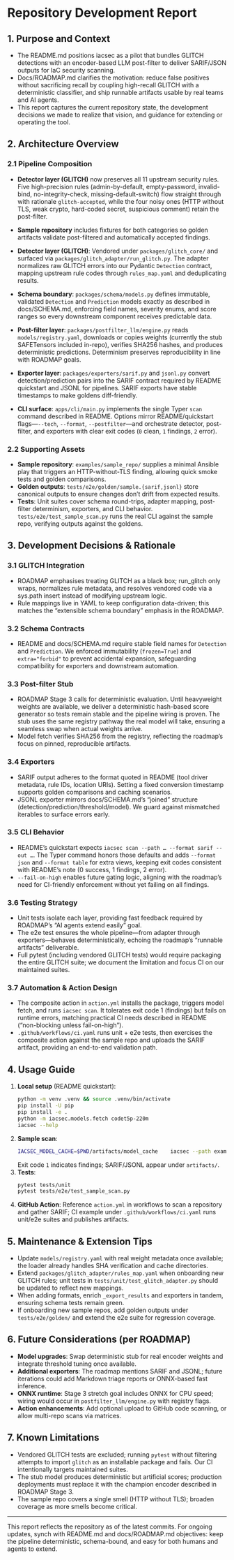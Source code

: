 
# Repository Development Report

## 1. Purpose and Context
- The README.md positions iacsec as a pilot that bundles GLITCH detections with an encoder-based LLM post-filter to deliver SARIF/JSON outputs for IaC security scanning.
- Docs/ROADMAP.md clarifies the motivation: reduce false positives without sacrificing recall by coupling high-recall GLITCH with a deterministic classifier, and ship runnable artifacts usable by real teams and AI agents.
- This report captures the current repository state, the development decisions we made to realize that vision, and guidance for extending or operating the tool.

## 2. Architecture Overview
### 2.1 Pipeline Composition

- **Detector layer (GLITCH)** now preserves all 11 upstream security rules. Five high-precision rules (admin-by-default, empty-password, invalid-bind, no-integrity-check, missing-default-switch) flow straight through with rationale `glitch-accepted`, while the four noisy ones (HTTP without TLS, weak crypto, hard-coded secret, suspicious comment) retain the post-filter.
- **Sample repository** includes fixtures for both categories so golden artifacts validate post-filtered and automatically accepted findings.

- **Detector layer (GLITCH)**: Vendored under `packages/glitch_core/` and surfaced via `packages/glitch_adapter/run_glitch.py`. The adapter normalizes raw GLITCH errors into our Pydantic `Detection` contract, mapping upstream rule codes through `rules_map.yaml` and deduplicating results.
- **Schema boundary**: `packages/schema/models.py` defines immutable, validated `Detection` and `Prediction` models exactly as described in docs/SCHEMA.md, enforcing field names, severity enums, and score ranges so every downstream component receives predictable data.
- **Post-filter layer**: `packages/postfilter_llm/engine.py` reads `models/registry.yaml`, downloads or copies weights (currently the stub SAFETensors included in-repo), verifies SHA256 hashes, and produces deterministic predictions. Determinism preserves reproducibility in line with ROADMAP goals.
- **Exporter layer**: `packages/exporters/sarif.py` and `jsonl.py` convert detection/prediction pairs into the SARIF contract required by README quickstart and JSONL for pipelines. SARIF exports have stable timestamps to make goldens diff-friendly.
- **CLI surface**: `apps/cli/main.py` implements the single Typer `scan` command described in README. Options mirror README/quickstart flags—`--tech`, `--format`, `--postfilter`—and orchestrate detector, post-filter, and exporters with clear exit codes (`0` clean, `1` findings, `2` error).

### 2.2 Supporting Assets
- **Sample repository**: `examples/sample_repo/` supplies a minimal Ansible play that triggers an HTTP-without-TLS finding, allowing quick smoke tests and golden comparisons.
- **Golden outputs**: `tests/e2e/golden/sample.{sarif,jsonl}` store canonical outputs to ensure changes don’t drift from expected results.
- **Tests**: Unit suites cover schema round-trips, adapter mapping, post-filter determinism, exporters, and CLI behavior. `tests/e2e/test_sample_scan.py` runs the real CLI against the sample repo, verifying outputs against the goldens.

## 3. Development Decisions & Rationale
### 3.1 GLITCH Integration
- ROADMAP emphasises treating GLITCH as a black box; run_glitch only wraps, normalizes rule metadata, and resolves vendored code via a sys.path insert instead of modifying upstream logic.
- Rule mappings live in YAML to keep configuration data-driven; this matches the “extensible schema boundary” emphasis in the ROADMAP.

### 3.2 Schema Contracts
- README and docs/SCHEMA.md require stable field names for `Detection` and `Prediction`. We enforced immutability (`frozen=True`) and `extra="forbid"` to prevent accidental expansion, safeguarding compatibility for exporters and downstream automation.

### 3.3 Post-filter Stub
- ROADMAP Stage 3 calls for deterministic evaluation. Until heavyweight weights are available, we deliver a deterministic hash-based score generator so tests remain stable and the pipeline wiring is proven. The stub uses the same registry pathway the real model will take, ensuring a seamless swap when actual weights arrive.
- Model fetch verifies SHA256 from the registry, reflecting the roadmap’s focus on pinned, reproducible artifacts.

### 3.4 Exporters
- SARIF output adheres to the format quoted in README (tool driver metadata, rule IDs, location URIs). Setting a fixed conversion timestamp supports golden comparisons and caching scenarios.
- JSONL exporter mirrors docs/SCHEMA.md’s “joined” structure (detection/prediction/threshold/model). We guard against mismatched iterables to surface errors early.

### 3.5 CLI Behavior
- README’s quickstart expects `iacsec scan --path … --format sarif --out …`. The Typer command honors those defaults and adds `--format json` and `--format table` for extra views, keeping exit codes consistent with README’s note (0 success, 1 findings, 2 error).
- `--fail-on-high` enables future gating logic, aligning with the roadmap’s need for CI-friendly enforcement without yet failing on all findings.

### 3.6 Testing Strategy
- Unit tests isolate each layer, providing fast feedback required by ROADMAP’s “AI agents extend easily” goal.
- The e2e test ensures the whole pipeline—from adapter through exporters—behaves deterministically, echoing the roadmap’s “runnable artifacts” deliverable.
- Full pytest (including vendored GLITCH tests) would require packaging the entire GLITCH suite; we document the limitation and focus CI on our maintained suites.

### 3.7 Automation & Action Design
- The composite action in `action.yml` installs the package, triggers model fetch, and runs `iacsec scan`. It tolerates exit code 1 (findings) but fails on runtime errors, matching practical CI needs described in README (“non-blocking unless fail-on-high”).
- `.github/workflows/ci.yaml` runs unit + e2e tests, then exercises the composite action against the sample repo and uploads the SARIF artifact, providing an end-to-end validation path.

## 4. Usage Guide
1. **Local setup** (README quickstart):
   ```bash
   python -m venv .venv && source .venv/bin/activate
   pip install -U pip
   pip install -e .
   python -m iacsec.models.fetch codet5p-220m
   iacsec --help
   ```
2. **Sample scan**:
   ```bash
   IACSEC_MODEL_CACHE=$PWD/artifacts/model_cache    iacsec --path examples/sample_repo --tech ansible      --format sarif --format json --out artifacts/iacsec.sarif
   ```
   Exit code `1` indicates findings; SARIF/JSONL appear under `artifacts/`.
3. **Tests**:
   ```bash
   pytest tests/unit
   pytest tests/e2e/test_sample_scan.py
   ```
4. **GitHub Action**: Reference `action.yml` in workflows to scan a repository and gather SARIF; CI example under `.github/workflows/ci.yaml` runs unit/e2e suites and publishes artifacts.

## 5. Maintenance & Extension Tips
- Update `models/registry.yaml` with real weight metadata once available; the loader already handles SHA verification and cache directories.
- Extend `packages/glitch_adapter/rules_map.yaml` when onboarding new GLITCH rules; unit tests in `tests/unit/test_glitch_adapter.py` should be updated to reflect new mappings.
- When adding formats, enrich `_export_results` and exporters in tandem, ensuring schema tests remain green.
- If onboarding new sample repos, add golden outputs under `tests/e2e/golden/` and extend the e2e suite for regression coverage.

## 6. Future Considerations (per ROADMAP)
- **Model upgrades**: Swap deterministic stub for real encoder weights and integrate threshold tuning once available.
- **Additional exporters**: The roadmap mentions SARIF and JSONL; future iterations could add Markdown triage reports or ONNX-based fast inference.
- **ONNX runtime**: Stage 3 stretch goal includes ONNX for CPU speed; wiring would occur in `postfilter_llm/engine.py` with registry flags.
- **Action enhancements**: Add optional upload to GitHub code scanning, or allow multi-repo scans via matrices.

## 7. Known Limitations
- Vendored GLITCH tests are excluded; running `pytest` without filtering attempts to import `glitch` as an installable package and fails. Our CI intentionally targets maintained suites.
- The stub model produces deterministic but artificial scores; production deployments must replace it with the champion encoder described in ROADMAP Stage 3.
- The sample repo covers a single smell (HTTP without TLS); broaden coverage as more smells become critical.

---
This report reflects the repository as of the latest commits. For ongoing updates, synch with README.md and docs/ROADMAP.md objectives: keep the pipeline deterministic, schema-bound, and easy for both humans and agents to extend.
